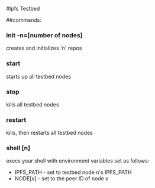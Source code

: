 #Ipfs Testbed

##commands:

### init -n=[number of nodes]
creates and initializes 'n' repos

### start 
starts up all testbed nodes

### stop 
kills all testbed nodes

### restart
kills, then restarts all testbed nodes

### shell [n]
execs your shell with environment variables set as follows:
- IPFS_PATH - set to testbed node n's IPFS_PATH
- NODE[x] - set to the peer ID of node x
